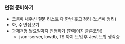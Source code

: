 ### 면접 준비하기


- 크롱이 내주신 질문 리스트 다 한번 훑고 정리 (노션에 정리)
- 화, 수 면접보기
- 과제전형 월요일까지 진행하기 (한페이지 클론코딩)
  - json-server, lowdb, TS 까지 도입 후 Jest 도입 생각중
